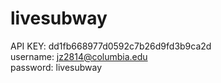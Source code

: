 # livesubway

API KEY: dd1fb668977d0592c7b26d9fd3b9ca2d  
username: jz2814@columbia.edu  
password: livesubway  
